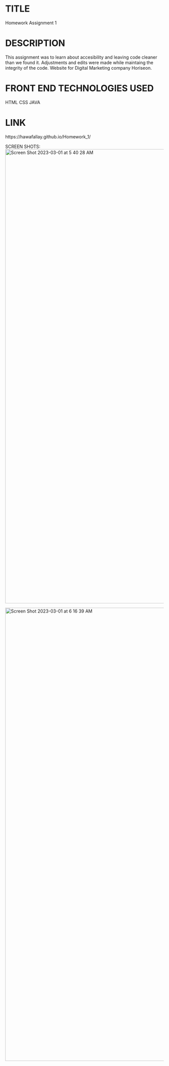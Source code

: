 # TITLE
Homework Assignment 1
# DESCRIPTION
This assignment was to learn about accesibility and leaving code
cleaner than we found it. Adjustments and edits were made while maintaing the integrity
of the code. Website for Digital Marketing company Horiseon.


# FRONT END TECHNOLOGIES USED
  HTML
  CSS
  JAVA

# LINK

<link> https://hawafallay.github.io/Homework_1/ </link>

SCREEN SHOTS:
<img width="1439" alt="Screen Shot 2023-03-01 at 5 40 28 AM" src="https://user-images.githubusercontent.com/113000340/222165027-f6426a68-c9bd-4979-b1db-178d9f26dee2.png">


<img width="1436" alt="Screen Shot 2023-03-01 at 6 16 39 AM" src="https://user-images.githubusercontent.com/113000340/222166343-0592aa9b-dc79-44be-9c1b-e7bcf5c8837f.png">

